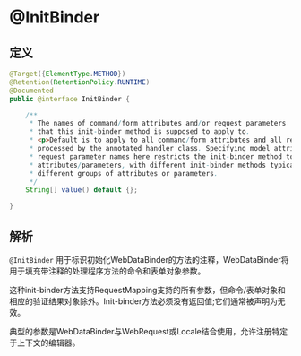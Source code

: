 # @InitBinder

## 定义

```java
@Target({ElementType.METHOD})
@Retention(RetentionPolicy.RUNTIME)
@Documented
public @interface InitBinder {

    /**
     * The names of command/form attributes and/or request parameters
     * that this init-binder method is supposed to apply to.
     * <p>Default is to apply to all command/form attributes and all request parameters
     * processed by the annotated handler class. Specifying model attribute names or
     * request parameter names here restricts the init-binder method to those specific
     * attributes/parameters, with different init-binder methods typically applying to
     * different groups of attributes or parameters.
     */
    String[] value() default {};

}
```

## 解析

 `@InitBinder` 用于标识初始化WebDataBinder的方法的注释，WebDataBinder将用于填充带注释的处理程序方法的命令和表单对象参数。

这种init-binder方法支持RequestMapping支持的所有参数，但命令/表单对象和相应的验证结果对象除外。Init-binder方法必须没有返回值;它们通常被声明为无效。

典型的参数是WebDataBinder与WebRequest或Locale结合使用，允许注册特定于上下文的编辑器。

